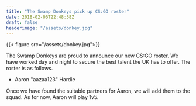 ```yaml
---
title: "The Swamp Donkeys pick up CS:GO roster"
date: 2018-02-06T22:48:58Z
draft: false
headerimage: "/assets/donkey.jpg"
---
```



{{< figure src="/assets/donkey.jpg">}}

The Swamp Donkeys are proud to announce our new CS:GO roster. We have worked day and night to secure the best talent the UK has to offer. The roster is as follows.

* Aaron "aazaa123" Hardie

Once we have found the suitable partners for Aaron, we will add them to the squad. As for now, Aaron will play 1v5.

